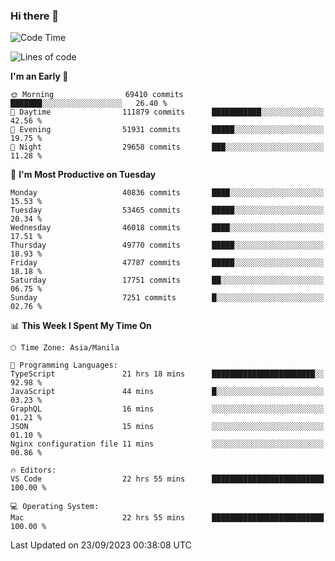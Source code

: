 ### Hi there 👋

<!--START_SECTION:waka-->
![Code Time](http://img.shields.io/badge/Code%20Time-4%2C359%20hrs%2033%20mins-blue)

![Lines of code](https://img.shields.io/badge/From%20Hello%20World%20I%27ve%20Written-104.2%20million%20lines%20of%20code-blue)

**I'm an Early 🐤** 

```text
🌞 Morning                69410 commits       ███████░░░░░░░░░░░░░░░░░░   26.40 % 
🌆 Daytime                111879 commits      ███████████░░░░░░░░░░░░░░   42.56 % 
🌃 Evening                51931 commits       █████░░░░░░░░░░░░░░░░░░░░   19.75 % 
🌙 Night                  29658 commits       ███░░░░░░░░░░░░░░░░░░░░░░   11.28 % 
```
📅 **I'm Most Productive on Tuesday** 

```text
Monday                   40836 commits       ████░░░░░░░░░░░░░░░░░░░░░   15.53 % 
Tuesday                  53465 commits       █████░░░░░░░░░░░░░░░░░░░░   20.34 % 
Wednesday                46018 commits       ████░░░░░░░░░░░░░░░░░░░░░   17.51 % 
Thursday                 49770 commits       █████░░░░░░░░░░░░░░░░░░░░   18.93 % 
Friday                   47787 commits       █████░░░░░░░░░░░░░░░░░░░░   18.18 % 
Saturday                 17751 commits       ██░░░░░░░░░░░░░░░░░░░░░░░   06.75 % 
Sunday                   7251 commits        █░░░░░░░░░░░░░░░░░░░░░░░░   02.76 % 
```


📊 **This Week I Spent My Time On** 

```text
🕑︎ Time Zone: Asia/Manila

💬 Programming Languages: 
TypeScript               21 hrs 18 mins      ███████████████████████░░   92.98 % 
JavaScript               44 mins             █░░░░░░░░░░░░░░░░░░░░░░░░   03.23 % 
GraphQL                  16 mins             ░░░░░░░░░░░░░░░░░░░░░░░░░   01.21 % 
JSON                     15 mins             ░░░░░░░░░░░░░░░░░░░░░░░░░   01.10 % 
Nginx configuration file 11 mins             ░░░░░░░░░░░░░░░░░░░░░░░░░   00.86 % 

🔥 Editors: 
VS Code                  22 hrs 55 mins      █████████████████████████   100.00 % 

💻 Operating System: 
Mac                      22 hrs 55 mins      █████████████████████████   100.00 % 
```


 Last Updated on 23/09/2023 00:38:08 UTC
<!--END_SECTION:waka-->


<!--
**rad182/rad182** is a ✨ _special_ ✨ repository because its `README.md` (this file) appears on your GitHub profile.

Here are some ideas to get you started:

- 🔭 I’m currently working on ...
- 🌱 I’m currently learning ...
- 👯 I’m looking to collaborate on ...
- 🤔 I’m looking for help with ...
- 💬 Ask me about ...
- 📫 How to reach me: ...
- 😄 Pronouns: ...
- ⚡ Fun fact: ...
-->
